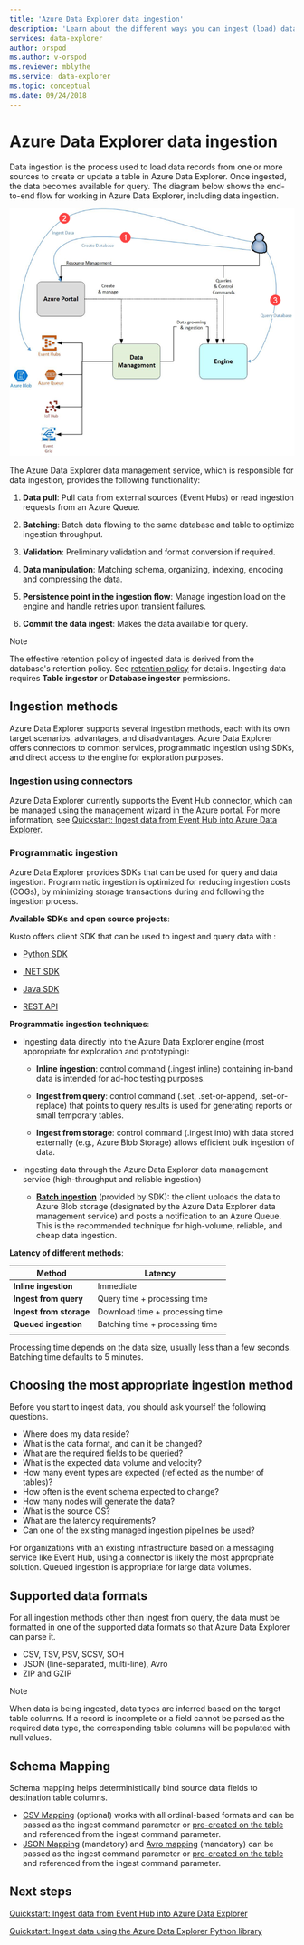```yaml
---
title: 'Azure Data Explorer data ingestion'
description: 'Learn about the different ways you can ingest (load) data in Azure Data Explorer'
services: data-explorer
author: orspod
ms.author: v-orspod
ms.reviewer: mblythe
ms.service: data-explorer
ms.topic: conceptual
ms.date: 09/24/2018
---
```


# Azure Data Explorer data ingestion

Data ingestion is the process used to load data records from one or more sources to create or update a table in Azure Data Explorer. Once ingested, the data becomes available for query. The diagram below shows the end-to-end flow for working in Azure Data Explorer, including data ingestion.

![Overall data flow](media/ingest-data-overview/overall-data-flow.png)

The Azure Data Explorer data management service, which is responsible for data ingestion, provides the following functionality:

1. **Data pull**: Pull data from external sources (Event Hubs) or read ingestion requests from an Azure Queue.

1. **Batching**: Batch data flowing to the same database and table to optimize ingestion throughput.

1. **Validation**: Preliminary validation and format conversion if required.

1. **Data manipulation**: Matching schema, organizing, indexing, encoding and compressing the data.

1. **Persistence point in the ingestion flow**: Manage ingestion load on the engine and handle retries upon transient failures.

1. **Commit the data ingest**: Makes the data available for query.

> [!NOTE]
> The effective retention policy of ingested data is derived from the database's retention policy. See [retention policy](https://docs.microsoft.com/azure/kusto/concepts/retentionpolicy) for details. Ingesting data requires **Table ingestor** or **Database ingestor** permissions.

## Ingestion methods

Azure Data Explorer supports several ingestion methods, each with its own target scenarios, advantages, and disadvantages. Azure Data Explorer offers connectors to common services, programmatic ingestion using SDKs, and direct access to the engine for exploration purposes.

### Ingestion using connectors

Azure Data Explorer currently supports the Event Hub connector, which can be managed using the management wizard in the Azure portal. For more information, see [Quickstart: Ingest data from Event Hub into Azure Data Explorer](ingest-data-event-hub.md).

### Programmatic ingestion​

Azure Data Explorer provides SDKs that can be used for query and data ingestion. Programmatic ingestion is optimized for reducing ingestion costs (COGs), by minimizing storage transactions during and following the ingestion process.

**Available SDKs and open source projects**:

Kusto offers client SDK that can be used to ingest and query data with :

* [Python SDK](https://docs.microsoft.com/azure/kusto/api/python/kusto-python-client-library)

* [.NET SDK](https://docs.microsoft.com/azure/kusto/api/netfx/about-the-sdk)

* [Java SDK](https://docs.microsoft.com/azure/kusto/api/java/kusto-java-client-library)

* [REST API](https://docs.microsoft.com/en-us/azure/kusto/api/netfx/kusto-ingest-client-rest)

**Programmatic ingestion techniques**:

* Ingesting data directly into the Azure Data Explorer engine (most appropriate for exploration and prototyping):

  * **Inline ingestion**: control command (.ingest inline) containing in-band data is intended for ad-hoc testing purposes.

  * **Ingest from query**: control command (.set, .set-or-append, .set-or-replace) that points to query results is used for generating reports or small temporary tables.

  * **Ingest from storage**: control command (.ingest into) with data stored externally (e.g., Azure Blob Storage) allows efficient bulk ingestion of data.

* Ingesting data through the Azure Data Explorer data management service (high-throughput and reliable ingestion)

  * [**Batch ingestion**](https://docs.microsoft.com/azure/kusto/api/netfx/kusto-ingest-queued-ingest-sample) (provided by SDK): the client uploads the data to Azure Blob storage (designated by the Azure Data Explorer data management service) and posts a notification to an Azure Queue. This is the recommended technique for high-volume, reliable, and cheap  data ingestion.

**Latency of different methods**:

| Method | Latency |
| --- | --- |
| **Inline ingestion** | Immediate |
| **Ingest from query** | Query time + processing time |
| **Ingest from storage** | Download time + processing time |
| **Queued ingestion** | Batching time + processing time |
| |

Processing time depends on the data size, usually less than a few seconds. Batching time defaults to 5 minutes.

## Choosing the most appropriate ingestion method

Before you start to ingest data, you should ask yourself the following questions.

* Where does my data reside? ​
* What is the data format, and can it be changed? ​
* What are the required fields to be queried? ​
* What is the expected data volume and velocity? ​
* How many event types are expected (reflected as the number of tables)? ​
* How often is the event schema expected to change? ​
* How many nodes will generate the data? ​
* What is the source OS? ​
* What are the latency requirements? ​
* Can one of the existing managed ingestion pipelines be used? ​

For organizations with an existing infrastructure based on a messaging service like Event Hub, using a connector is likely the most appropriate solution. Queued ingestion is appropriate for large data volumes.

## Supported data formats

For all ingestion methods other than ingest from query, the data must be formatted in one of the supported data formats so that Azure Data Explorer can parse it.

* CSV, TSV, PSV, SCSV, SOH​
* JSON (line-separated, multi-line), Avro​
* ZIP and GZIP 

> [!NOTE]
> When data is being ingested, data types are inferred based on the target table columns. If a record is incomplete or a field cannot be parsed as the required data type, the corresponding table columns will be populated with null values.

## Schema Mapping

Schema mapping helps deterministically bind source data fields to destination table columns.

* [CSV Mapping](https://docs.microsoft.com/azure/kusto/management/mappings?branch=master#csv-mapping) (optional) works with all ordinal-based formats and can be passed as the ingest command parameter or [pre-created on the table](https://docs.microsoft.com/azure/kusto/management/tables?branch=master#create-ingestion-mapping) and referenced from the ingest command parameter.
* [JSON Mapping](https://docs.microsoft.com/azure/kusto/management/mappings?branch=master#json-mapping) (mandatory) and [Avro mapping](https://docs.microsoft.com/azure/kusto/management/mappings?branch=master#avro-mapping) (mandatory) can be passed as the ingest command parameter or [pre-created on the table](https://docs.microsoft.com/azure/kusto/management/tables#create-ingestion-mapping) and referenced from the ingest command parameter.

## Next steps

[Quickstart: Ingest data from Event Hub into Azure Data Explorer](ingest-data-event-hub.md)

[Quickstart: Ingest data using the Azure Data Explorer Python library](python-ingest-data.md)

